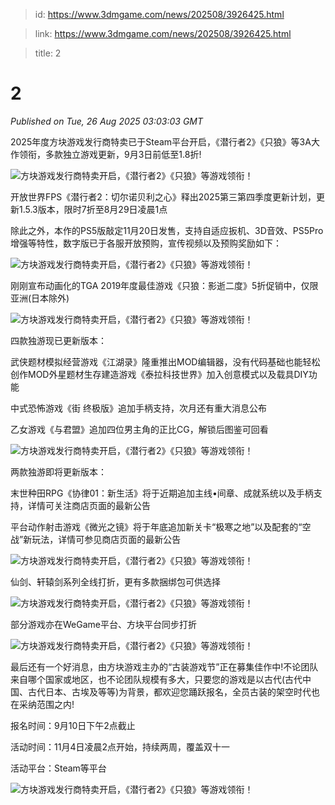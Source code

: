 > id: https://www.3dmgame.com/news/202508/3926425.html

> link: https://www.3dmgame.com/news/202508/3926425.html

> title: 2

# 2
_Published on Tue, 26 Aug 2025 03:03:03 GMT_

2025年度方块游戏发行商特卖已于Steam平台开启，《潜行者2》《只狼》等3A大作领衔，多款独立游戏更新，9月3日前低至1.8折!

![方块游戏发行商特卖开启，《潜行者2》《只狼》等游戏领衔！](https://img.3dmgame.com/uploads/images/news/20250826/1756177301_217729.png)

开放世界FPS《潜行者2：切尔诺贝利之心》释出2025第三第四季度更新计划，更新1.5.3版本，限时7折至8月29日凌晨1点

除此之外，本作的PS5版敲定11月20日发售，支持自适应扳机、3D音效、PS5Pro增强等特性，数字版已于各服开放预购，宣传视频以及预购奖励如下：

![方块游戏发行商特卖开启，《潜行者2》《只狼》等游戏领衔！](https://img.3dmgame.com/uploads/images/news/20250826/1756177301_156315.png)

刚刚宣布动画化的TGA 2019年度最佳游戏《只狼：影逝二度》5折促销中，仅限亚洲(日本除外)

![方块游戏发行商特卖开启，《潜行者2》《只狼》等游戏领衔！](https://img.3dmgame.com/uploads/images/news/20250826/1756177301_474931.png)

四款独游现已更新版本：

武侠题材模拟经营游戏《江湖录》隆重推出MOD编辑器，没有代码基础也能轻松创作MOD外星题材生存建造游戏《泰拉科技世界》加入创意模式以及载具DIY功能

中式恐怖游戏《街 终极版》追加手柄支持，次月还有重大消息公布

乙女游戏《与君盟》追加四位男主角的正比CG，解锁后图鉴可回看

![方块游戏发行商特卖开启，《潜行者2》《只狼》等游戏领衔！](https://img.3dmgame.com/uploads/images/news/20250826/1756177302_516534.png)

两款独游即将更新版本：

末世种田RPG《协律01：新生活》将于近期追加主线•间章、成就系统以及手柄支持，详情可关注商店页面的最新公告

平台动作射击游戏《微光之镜》将于年底追加新关卡“极寒之地”以及配套的“空战”新玩法，详情可参见商店页面的最新公告

![方块游戏发行商特卖开启，《潜行者2》《只狼》等游戏领衔！](https://img.3dmgame.com/uploads/images/news/20250826/1756177302_557132.png)

仙剑、轩辕剑系列全线打折，更有多款捆绑包可供选择

![方块游戏发行商特卖开启，《潜行者2》《只狼》等游戏领衔！](https://img.3dmgame.com/uploads/images/news/20250826/1756177302_772078.png)

部分游戏亦在WeGame平台、方块平台同步打折

![方块游戏发行商特卖开启，《潜行者2》《只狼》等游戏领衔！](https://img.3dmgame.com/uploads/images/news/20250826/1756177302_772398.png)

最后还有一个好消息，由方块游戏主办的“古装游戏节”正在募集佳作中!不论团队来自哪个国家或地区，也不论团队规模有多大，只要您的游戏是以古代(古代中国、古代日本、古埃及等等)为背景，都欢迎您踊跃报名，全员古装的架空时代也在采纳范围之内!

报名时间：9月10日下午2点截止

活动时间：11月4日凌晨2点开始，持续两周，覆盖双十一

活动平台：Steam等平台

![方块游戏发行商特卖开启，《潜行者2》《只狼》等游戏领衔！](https://img.3dmgame.com/uploads/images/news/20250826/1756177302_261337.png)
